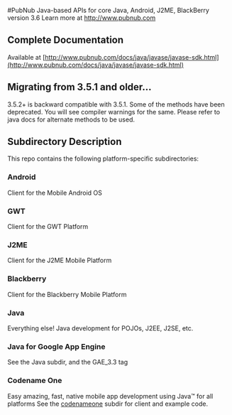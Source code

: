 #PubNub Java-based APIs for core Java, Android, J2ME, BlackBerry version 3.6
Learn more at http://www.pubnub.com

## Complete Documentation
Available at [http://www.pubnub.com/docs/java/javase/javase-sdk.html](http://www.pubnub.com/docs/java/javase/javase-sdk.html)

## Migrating from 3.5.1 and older...

3.5.2+ is backward compatible with 3.5.1. Some of the methods have been deprecated.
You will see compiler warnings for the same. Please refer to java docs for alternate
methods to be used. 

## Subdirectory Description
This repo contains the following platform-specific subdirectories:

### Android
Client for the Mobile Android OS

### GWT
Client for the GWT Platform

### J2ME
Client for the J2ME Mobile Platform

### Blackberry
Client for the Blackberry Mobile Platform

### Java 
Everything else! Java development for POJOs, J2EE, J2SE, etc.

### Java for Google App Engine
See the Java subdir, and the GAE_3.3 tag

### Codename One
Easy amazing, fast, native mobile app development using Java™ for all platforms
See the [codenameone](codenameone) subdir for client and example code.

